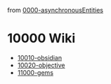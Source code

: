 from [0000-asynchronousEntities](../0000-asynchronousEntities.md)
# 10000 Wiki
- [10010-obsidian](10010-obsidian.md)
- [10020-objective](10020-objective.md)
- [11000-gems](11000-gems.md)